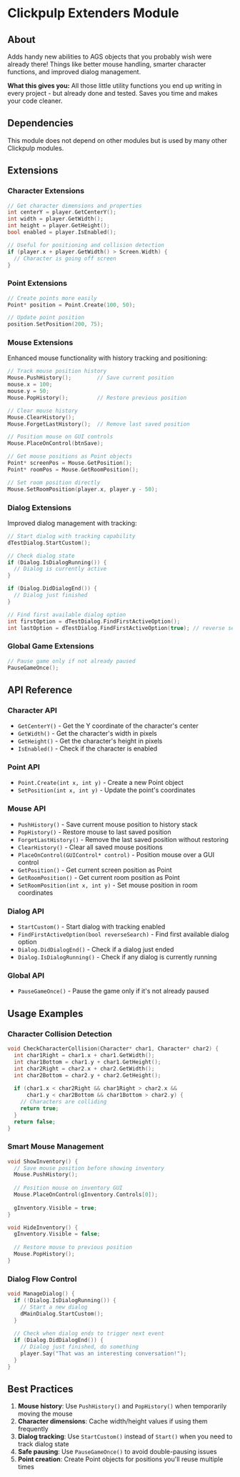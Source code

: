 # Clickpulp Extenders Module

## About

Adds handy new abilities to AGS objects that you probably wish were already there! Things like better mouse handling, smarter character functions, and improved dialog management.

**What this gives you:** All those little utility functions you end up writing in every project - but already done and tested. Saves you time and makes your code cleaner.

## Dependencies

This module does not depend on other modules but is used by many other Clickpulp modules.

## Extensions

### Character Extensions

```c
// Get character dimensions and properties
int centerY = player.GetCenterY();
int width = player.GetWidth();
int height = player.GetHeight();
bool enabled = player.IsEnabled();

// Useful for positioning and collision detection
if (player.x + player.GetWidth() > Screen.Width) {
  // Character is going off screen
}
```

### Point Extensions

```c
// Create points more easily
Point* position = Point.Create(100, 50);

// Update point position
position.SetPosition(200, 75);
```

### Mouse Extensions

Enhanced mouse functionality with history tracking and positioning:

```c
// Track mouse position history
Mouse.PushHistory();        // Save current position
mouse.x = 100;
mouse.y = 50;
Mouse.PopHistory();         // Restore previous position

// Clear mouse history
Mouse.ClearHistory();
Mouse.ForgetLastHistory();  // Remove last saved position

// Position mouse on GUI controls
Mouse.PlaceOnControl(btnSave);

// Get mouse positions as Point objects
Point* screenPos = Mouse.GetPosition();
Point* roomPos = Mouse.GetRoomPosition();

// Set room position directly
Mouse.SetRoomPosition(player.x, player.y - 50);
```

### Dialog Extensions

Improved dialog management with tracking:

```c
// Start dialog with tracking capability
dTestDialog.StartCustom();

// Check dialog state
if (Dialog.IsDialogRunning()) {
  // Dialog is currently active
}

if (Dialog.DidDialogEnd()) {
  // Dialog just finished
}

// Find first available dialog option
int firstOption = dTestDialog.FindFirstActiveOption();
int lastOption = dTestDialog.FindFirstActiveOption(true); // reverse search
```

### Global Game Extensions

```c
// Pause game only if not already paused
PauseGameOnce();
```

## API Reference

### Character API

* `GetCenterY()` - Get the Y coordinate of the character's center
* `GetWidth()` - Get the character's width in pixels
* `GetHeight()` - Get the character's height in pixels  
* `IsEnabled()` - Check if the character is enabled

### Point API

* `Point.Create(int x, int y)` - Create a new Point object
* `SetPosition(int x, int y)` - Update the point's coordinates

### Mouse API

* `PushHistory()` - Save current mouse position to history stack
* `PopHistory()` - Restore mouse to last saved position
* `ForgetLastHistory()` - Remove the last saved position without restoring
* `ClearHistory()` - Clear all saved mouse positions
* `PlaceOnControl(GUIControl* control)` - Position mouse over a GUI control
* `GetPosition()` - Get current screen position as Point
* `GetRoomPosition()` - Get current room position as Point
* `SetRoomPosition(int x, int y)` - Set mouse position in room coordinates

### Dialog API

* `StartCustom()` - Start dialog with tracking enabled
* `FindFirstActiveOption(bool reverseSearch)` - Find first available dialog option
* `Dialog.DidDialogEnd()` - Check if a dialog just ended
* `Dialog.IsDialogRunning()` - Check if any dialog is currently running

### Global API

* `PauseGameOnce()` - Pause the game only if it's not already paused

## Usage Examples

### Character Collision Detection

```c
void CheckCharacterCollision(Character* char1, Character* char2) {
  int char1Right = char1.x + char1.GetWidth();
  int char1Bottom = char1.y + char1.GetHeight();
  int char2Right = char2.x + char2.GetWidth();
  int char2Bottom = char2.y + char2.GetHeight();
  
  if (char1.x < char2Right && char1Right > char2.x &&
      char1.y < char2Bottom && char1Bottom > char2.y) {
    // Characters are colliding
    return true;
  }
  return false;
}
```

### Smart Mouse Management

```c
void ShowInventory() {
  // Save mouse position before showing inventory
  Mouse.PushHistory();
  
  // Position mouse on inventory GUI
  Mouse.PlaceOnControl(gInventory.Controls[0]);
  
  gInventory.Visible = true;
}

void HideInventory() {
  gInventory.Visible = false;
  
  // Restore mouse to previous position
  Mouse.PopHistory();
}
```

### Dialog Flow Control

```c
void ManageDialog() {
  if (!Dialog.IsDialogRunning()) {
    // Start a new dialog
    dMainDialog.StartCustom();
  }
  
  // Check when dialog ends to trigger next event
  if (Dialog.DidDialogEnd()) {
    // Dialog just finished, do something
    player.Say("That was an interesting conversation!");
  }
}
```

## Best Practices

1. **Mouse history**: Use `PushHistory()` and `PopHistory()` when temporarily moving the mouse
2. **Character dimensions**: Cache width/height values if using them frequently
3. **Dialog tracking**: Use `StartCustom()` instead of `Start()` when you need to track dialog state
4. **Safe pausing**: Use `PauseGameOnce()` to avoid double-pausing issues
5. **Point creation**: Create Point objects for positions you'll reuse multiple times
